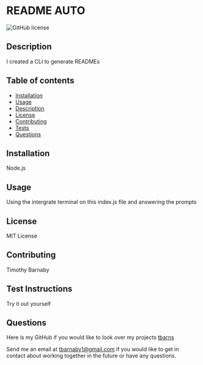 
# README AUTO
![GitHub license](https://img.shields.io/badge/license-MIT-blue.svg)

## Description
I created a CLI to generate READMEs


## Table of contents 
* [Installation](#installation)
* [Usage](#usage)
* [Description](#description)
* [License](#license)
* [Contributing](#contributing)
* [Tests](#tests)
* [Questions](#questions)


## Installation 
Node.js

## Usage
Using the intergrate terminal on this index.js file and answering the prompts

## License 
MIT License

## Contributing
Timothy Barnaby

## Test Instructions
Try it out yourself

## Questions
Here is my GitHub if you would like to look over my projects [tbarns](https://github.com/tbarns)

Send me an email at  [tbarnaby1@gmail.com](mailto:tbarnaby1@gmail.com) if you would like to get in contact about working together in the future or have any questions. 
